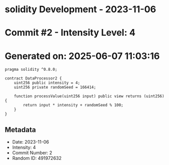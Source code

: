 ﻿# solidity Development - 2023-11-06
# Commit #2 - Intensity Level: 4
# Generated on: 2025-06-07 11:03:16
```solidity
pragma solidity ^0.8.0;

contract DataProcessor2 {
    uint256 public intensity = 4;
    uint256 private randomSeed = 166414;

    function processValue(uint256 input) public view returns (uint256) {
        return input * intensity + randomSeed % 100;
    }
}
```
## Metadata
- Date: 2023-11-06
- Intensity: 4
- Commit Number: 2
- Random ID: 491972632
